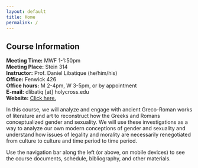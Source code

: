 ```yaml
---
layout: default
title: Home
permalink: /
---
```


## Course Information
**Meeting Time:** MWF 1-1:50pm  
**Meeting Place:** Stein 314  
**Instructor:** Prof. Daniel Libatique (he/him/his)  
**Office:** Fenwick 426  
**Office hours:** M 2-4pm, W 3-5pm, or by appointment  
**E-mail:** dlibatiq [at] holycross.edu  
**Website:** [Click here.](https://libatique.info)

In this course, we will analyze and engage with ancient Greco-Roman works of literature and art to reconstruct how the Greeks and Romans conceptualized gender and sexuality. We will use these investigations as a way to analyze our own modern conceptions of gender and sexuality and understand how issues of legality and morality are necessarily renegotiated from culture to culture and time period to time period.

Use the navigation bar along the left (or above, on mobile devices) to see the course documents, schedule, bibliography, and other materials.
